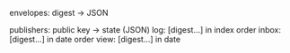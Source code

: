envelopes: digest -> JSON

publishers: public key ->
  state (JSON)
  log: [digest...] in index order
  inbox: [digest...] in date order
  view: [digest...] in date
